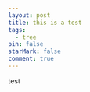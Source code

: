 ```yaml
---
layout: post
title: this is a test
tags:
  - tree
pin: false
starMark: false
comment: true
---
```

test
